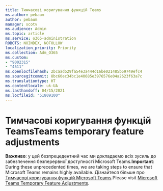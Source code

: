 ```yaml
---
title: Тимчасові коригування функцій Teams
ms.author: pebaum
author: pebaum
manager: scotv
ms.audience: Admin
ms.topic: article
ms.service: o365-administration
ROBOTS: NOINDEX, NOFOLLOW
localization_priority: Priority
ms.collection: Adm_O365
ms.custom:
- "9002315"
- "4511"
ms.openlocfilehash: 2bcaad529fa54e3a444d16be021485b59749efc4
ms.sourcegitcommit: 8bc60ec34bc1e40685e3976576e04a2623f63a7c
ms.translationtype: HT
ms.contentlocale: uk-UA
ms.lasthandoff: 04/15/2021
ms.locfileid: "51809100"
---
```

# <a name="teams-temporary-feature-adjustments"></a><span data-ttu-id="241e7-102">Тимчасові коригування функцій Teams</span><span class="sxs-lookup"><span data-stu-id="241e7-102">Teams temporary feature adjustments</span></span>

<span data-ttu-id="241e7-103">**Важливо**: у цей безпрецедентний час ми докладаємо всіх зусиль до забезпечення безперервної доступності Microsoft Teams.</span><span class="sxs-lookup"><span data-stu-id="241e7-103">**Important**: During these unprecedented times, we are taking steps to ensure that Microsoft Teams remains highly available.</span></span> <span data-ttu-id="241e7-104">Дізнайтеся більше про [Тимчасові коригування функцій Microsoft Teams](https://admin.microsoft.com/Adminportal/Home?source=applauncher#MessageCenter?id=MC206581).</span><span class="sxs-lookup"><span data-stu-id="241e7-104">Please visit [Microsoft Teams Temporary Feature Adjustments](https://admin.microsoft.com/Adminportal/Home?source=applauncher#MessageCenter?id=MC206581).</span></span>
